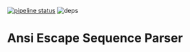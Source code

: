 [![pipeline status](https://gitlab.com/davidbittner/ansi-parser/badges/master/pipeline.svg?style=flat-square)](https://gitlab.com/davidbittner/ansi-parser/commits/master)
![deps](https://img.shields.io/librariesio/release/cargo/ansi-parser.svg?style=flat-square)
# Ansi Escape Sequence Parser
